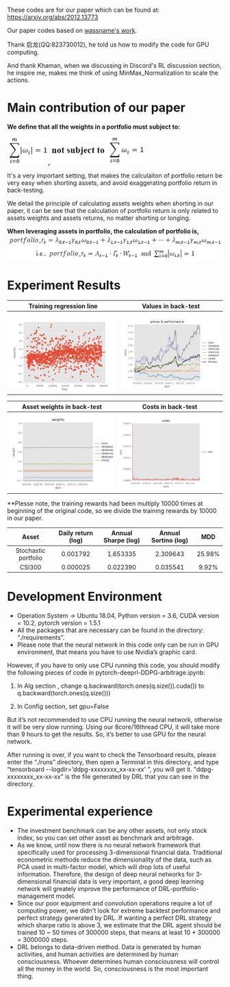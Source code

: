 These codes are for our paper which can be found at: https://arxiv.org/abs/2012.13773

Our paper codes based on [wassname's work](https://github.com/wassname/rl-portfolio-management).

Thank 启龙(QQ:823730012), he told us how to modify the code for GPU computing.

And thank Khaman, when we discussing in Discord's RL discussion section, he inspire me, makes me think of using MinMax_Normalization to scale the actions.

# Main contribution of our paper

**We define that all the weights in a portfolio must subject to:**

![abs_weights_relationship](docs/img/equation_abs_weights_relationship.png)**,**![abs_weights_relationship](docs/img/equation_weights_relationship.png)

It's a very important setting, that makes the calculaiton of portfolio return be very easy when shorting assets, and avoid exaggerating portfolio return in back-testing.

We detail the principle of calculating assets weights when shorting in our paper, it can be see that the calculation of portfolio return is only related to assets weights and assets returns, no matter shorting or longing.

**When leveraging assets in portfolio, the calculation of portfolio is,**
![abs_weights_relationship](docs/img/equation_weights_for_leveraging.png)

# Experiment Results


| Training regression line  |  Values in back-test|
|--------|--------|
| <img src="docs/img/training_rewards_regressionLine.png" alt="training_rewards_regressionLine"  /> |   <img src="docs/img/price_performance.png" alt="price_performance"  />   |


| Asset weights in back-test | Costs in back-test |
|--------|--------|
|  <img src="docs/img/weights.png" alt="weights"  />    |  <img src="docs/img/costs.png" alt="costs"  />    |

**Plesse note, the training rewards had been multiply 10000 times at beginning of the original code, so we divide the training rewards by 10000 in our paper.

| Asset | Daily return (log) | Annual Sharpe (log) | Annual Sortino (log) | MDD |
|:------:|:------:|:------:|:------:|:------:|
| Stochastic portfolio | 0.001792 | 1.653335 | 2.309643 | 25.98% |
| CSI300 | 0.000025 | 0.022390 | 0.035541 | 9.92% |

# Development Environment

- Operation System -> Ubuntu 18.04, Python version = 3.6, CUDA version = 10.2, pytorch version = 1.5.1
- All the packages that are necessary can be found in the directory: “./requirements”.
- Please note that the neural network in this code only can be run in GPU environment, that means you have to use Nvidia’s graphic card.

However, if you have to only use CPU running this code, you should modify the following pieces of code in pytorch-deeprl-DDPG-arbitrage.ipynb:

1. In Alg section , change q.backward(torch.ones(q.size()).cuda()) to q.backward(torch.ones(q.size()))

2. In Config section, set gpu=False

But it’s not recommended to use CPU running the neural network, otherwise it will be very slow running. Using our 8core/16thread CPU, it will take more than 9 hours to get the results. So, it’s better to use GPU for the neural network.

After running is over, if you want to check the Tensorboard results, please enter the “./runs” directory, then open a Terminal in this directory, and type “tensorboard --logdir='ddpg-xxxxxxxx_xx-xx-xx' ”, you will get it. "ddpg-xxxxxxxx_xx-xx-xx" is the file generated by DRL that you can see in the directory.

# Experimental experience

- The investment benchmark can be any other assets, not only stock index, so you can set other asset as benchmark and arbitrage.
- As we know, until now there is no neural network framework that specifically used for processing 3-dimensional financial data. Traditional econometric methods reduce the dimensionality of the data, such as PCA used in multi-factor model, which will drop lots of useful information. Therefore, the design of deep neural networks for 3-dimensional financial data is very important, a good deep learning network will greately improve the performance of DRL-portfolio-management model.
- Since our poor equipment and convolution operations require a lot of computing power, we didn't look for extreme backtest performance and perfect strategy generated by DRL. If wanting a perfect DRL strategy which sharpe ratio is above 3, we estimate that the DRL agent should be trained 10 ~ 50 times of 300000 steps, that means at least 10 * 300000 = 3000000 steps.
- DRL belongs to data-driven method. Data is generated by human activities, and human activities are determined by human consciousness. Whoever determines human consciousness will control all the money in the world. So, consciousness is the most important thing.
